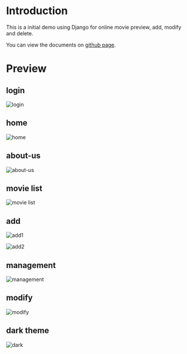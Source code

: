 # Introduction

This is a initial demo using Django for online movie preview, add, modify and delete.

You can view the documents on [github page](https://shimmerincorner.github.io/FilmWebDjango/index.html).

# Preview

## login

![login](https://cdn.jsdelivr.net/gh/shimmerInCorner/FilmWebDjango@main/img/login.png)

## home

![home](https://cdn.jsdelivr.net/gh/shimmerInCorner/FilmWebDjango@main/img/home.png)

## about-us

![about-us](https://cdn.jsdelivr.net/gh/shimmerInCorner/FilmWebDjango@main/img/about.png)

## movie list

![movie list](https://cdn.jsdelivr.net/gh/shimmerInCorner/FilmWebDjango@main/img/movie_list.png)

## add

![add1](https://cdn.jsdelivr.net/gh/shimmerInCorner/FilmWebDjango@main/img/add.png)

![add2](https://cdn.jsdelivr.net/gh/shimmerInCorner/FilmWebDjango@main/img/add2.png)

## management

![management](https://cdn.jsdelivr.net/gh/shimmerInCorner/FilmWebDjango@main/img/management.png)

## modify

![modify](https://cdn.jsdelivr.net/gh/shimmerInCorner/FilmWebDjango@main/img/modify.png)

## dark theme

![dark](https://cdn.jsdelivr.net/gh/shimmerInCorner/FilmWebDjango@main/img/dark.png)